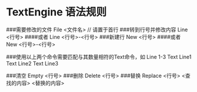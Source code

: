 ﻿# TextEngine 语法规则
###需要修改的文件
		File <文件名> // 请置于首行
###转到行号并修改内容
		Line <行号>
####或者
		Line <行号>-<行号>
###新建行
		New <行号>
####或者
		New <行号>-<行号>

###使用以上两个命令需要匹配与其数量相符的Text命令，如
		Line 1-3
		Text Line1
		Text Line2
		Text Line3

###清空
		Empty <行号>
###删除
		Delete <行号>
###替换
		Replace <行号> <查找的内容> <替换的内容>
